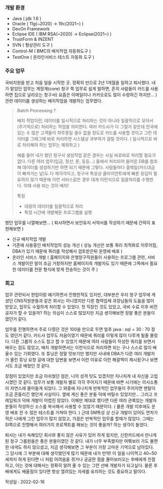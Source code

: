 ### 개발 환경

- Java ( jdk 1.6 )
- Oracle ( 11g(~2020) -> 19c(2021~) )
- DevOn Framework
- Eclipse IDE ( IBM RSA(~2020) -> Eclipse(2021~) )
- TrustForm & INZENT
- SVN ( 형상관리 도구 )
- Control-M ( BMC의 배치작업 자동화도구 )
- TestOne ( 온라인서비스 테스트 자동화 도구 )



### 주요 업무

  국비지원을 받고 처음 일을 시작한 곳. 정확히 만으로 2년 1개월을 일하고 퇴사했다. 내가 맡았던 업무는 계정계(core) 청구 쪽 업무로 쉽게 말하면, 흔히 사람들이 카드를 사용하면 집으로 날라오는 청구서( 요즘은 이메일이나 카카오로도 많이 수령하긴 하지만... ) 관련 데이터를 생성하는 배치작업을 개발하는 업무였다. 

> Batch Processing ? 
>
> 배치 작업이란, 데이터를 일시적으로 처리하는 것이 아니라 일괄적으로 모아서 (주기적으로) 처리하는 작업을 의미한다. 여러 카드사가 다 그럴거 같은데 전국에 있는 수 많은 고객들이 하루종일 셀수 없을 정도로 카드를 사용할 것이고 그런 데이터를 그때그때 바로 처리하면 시스템상 과부하가 걸릴 것이다. ( 일시적으로 바로 처리해야 하는 업무는 제외하고 )
>
> 예를 들어 내가 했던 청구서 생성작업 같은 경우는 사실 바로바로 처리할 필요가 없다. 다른 여러 업무(입금, 정산, 론, 등등...) 들에서 처리되어 들어온 DB를 참조해 데이터를 생성하기만 하면 되기 때문에 그렇다. 사람들마다 결제일(카드대금이 빠져가는 날)도 다 제각각이고, 청구서 특성상 클라이언트에게 빠른 응답이 필요하지 않기 때문에 이런 서비스같은 경우 대게 이런식으로 일괄처리를 수행한다. 이때 사용 되는 것이 배치!
>
> 특징 
>
> - 대량의 데이터를 일괄적으로 처리
> - 특정 시간에 개발해둔 프로그램을 실행

했던 업무를 나열해보면... ( 퇴사하면서 보안유지 서약서를 작성하기 때문에 간략히 표현해보면 )

- 신규 배치작업 개발
- 기존에 사용중인 배치작업의 성능 개선 ( 성능 개선은 보통 쿼리 최적화로 이루어짐, DBA가 있기 때문에 쿼리를 작성해서 검토받은뒤 운영에 배포 )
- 온라인 서비스 개발 ( 홈페이지와 은행창구직원들이 사용하는 프로그램 관련, 서비스 개발이란 말이 조금 거창하지만 홈페이지측 개발자도 있기 때문에 그쪽에서 필요한 데이터를 전문 형식에 맞게 전송하는 것이 주 ) 



### 회고

  업무 관련되서 현업이랑 얘기하면서 진행한적도 있지만, 대부분은 우리 청구 업무에 계셨던 CNS직원분들과 같은 회사는 아니였지만 다른 협력업체 과장님들의 도움을 많이 받았고, 업무도 수월하게 처리할 수 있었다. 첫 직장인 것도 있었고, 국비 수료 이후 비전공자가 할 수 있을까? 하는 의심이 스스로 많았지만 지금 생각해보면 정말 좋은 분들이였던거 같다. 

  업무를 진행하면서 주로 다뤘던 것은 100을 만으로 두면 얼추 java : sql = 30 : 70 정도 였던거 같다. 카드사 업무도 처음이였기 때문에 쿼리를 이렇게 많이 다루게 될줄 몰랐다. 다른 그룹의 소스도 참고 할 수 있었기 때문에 여러 사람들이 작성한 쿼리를 보면서 배우는 점도 많았고, 배치 개발하면서는 이런식으로 처리하면 되는 구나 스스로 많이 배울수 있는 기회였다. 또 튜닝은 정말 맛보기만 했지만 사내에 DBA가 다른 여러 개발자가 올린 튜닝 요청 글에 대한 답변을 보면서 이런 이유로 이런 해결책이 제시됬구나 보면서도 조금 배웠던 것 같다.

  장점이 있었지만 조금 아쉬웠던 점은, 나의 성격 탓도 있겠지만 지나치게 내 자신을 고립시켰던 것 같다. 업무가 보통 개발자 별로 각각 주어지기 때문에 바쁜 시기에는 의사소통이 자연스레 줄어들게 되었다. 그 와중에 지나치게 반복적인 업무들이 주어지면 멘탈이 조금 흔들리긴 했던게 사실이다. 옆에 계신 좋은 분들 덕에 버틸수 있었지만... 그리고 프레임워크 덕에 개발이 어렵진 않았다. 이해만 제대로 했다면 다른 여러 관록있는 개발자 분들이 작성하신 소스를 복사해서 사용할 수 있었기 때문이다. ( 물론 개발 이후에도 운영 배포 전  수 많은 테스트를 거쳐야 한다. ) 근데 SM특성 상 신규 개발이 있어도 연차가 적은 나에게 그런 업무가 많지 않았고, 가끔은 반복적인 업무를 할때가 많았다. 그때는 SI쪽으로 전향해서 여러가지 프로젝트를 해보는 것이 좋을까? 하는 생각이 들었다. 

  퇴사는 내가 속해있던 회사와 좋지 않은 사유가 있어 하게 됬지만, 신한카드에서 만나게 된 청구 그룹원들은 좋은 분들이였던 것 같다. 내가 너무 부족했지만 여쭤보러 가도 불편한 내색도 하지 않으셨고, 지금 생각해보면 그 부분이 가장 고마운 기억으로 남아있다. 그 당시에 그 부분에 대해 생각했던게 많기 때문에 내가 만약! 이 일을 나이먹고 40~50세까지 하게 된다면 나 처럼 어려움을 겪거나 궁굼한 점을 물어보러오는 후배에게 친절하고, 아는 것에 대해서는 정확히 알려 줄 수 있는 그런 선배 개발자가 되고싶다. 물론 후배에게도 배울점이 있다면 항상 열려있는 자세를 유지하는 것도 중요하고 말이다.



작성일 : 2022-02-16